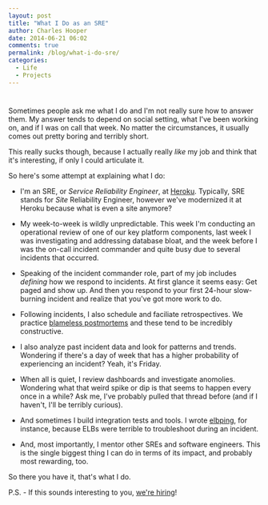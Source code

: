 ```yaml
---
layout: post
title: "What I Do as an SRE"
author: Charles Hooper
date: 2014-06-21 06:02
comments: true
permalink: /blog/what-i-do-sre/
categories: 
  - Life
  - Projects
---
```

# 

Sometimes people ask me what I do and I'm not really sure how to answer
them. My answer tends to depend on social setting, what I've been
working on, and if I was on call that week. No matter the circumstances,
it usually comes out pretty boring and terribly short.

This really sucks though, because I actually really *like* my job and
think that it's interesting, if only I could articulate it.

So here's some attempt at explaining what I do:

* I'm an SRE, or *Service Reliability Engineer*,
at [Heroku](https://www.heroku.com/). Typically, SRE stands for *Site*
Reliability Engineer, however we've modernized it at Heroku because what
is even a site anymore?

* My week-to-week is wildly unpredictable. This week I'm conducting an
operational review of one of our key platform components, last week I
was investigating and addressing database bloat, and the week before I
was the on-call incident commander and quite busy due to several
incidents that occurred.

* Speaking of the incident commander role, part of my job includes
*defining* how we respond to incidents. At first glance it seems easy:
Get paged and show up. And then you respond to your first 24-hour
slow-burning incident and realize that you've got more work to do.

* Following incidents, I also schedule and faciliate retrospectives. We
practice [blameless
postmortems](http://codeascraft.com/2012/05/22/blameless-postmortems/)
and these tend to be incredibly constructive.

* I also analyze past incident data and look for patterns and trends.
Wondering if there's a day of week that has a higher probability of
experiencing an incident? Yeah, it's Friday.

* When all is quiet, I review dashboards and investigate anomolies.
Wondering what that weird spike or dip is that seems to happen every
once in a while? Ask me, I've probably pulled that thread before (and if
I haven't, I'll be terribly curious).

* And sometimes I build integration tests and tools. I wrote
[elbping](/blog/troubleshooting-elbs-with-elbping/), for instance,
because ELBs were terrible to troubleshoot during an incident.

* And, most importantly, I mentor other SREs and software engineers.
This is the single biggest thing I can do in terms of its impact, and
probably most rewarding, too.

So there you have it, that's what I do.

P.S. - If this sounds interesting to you, [we're hiring](http://jobs.heroku.com/)!

